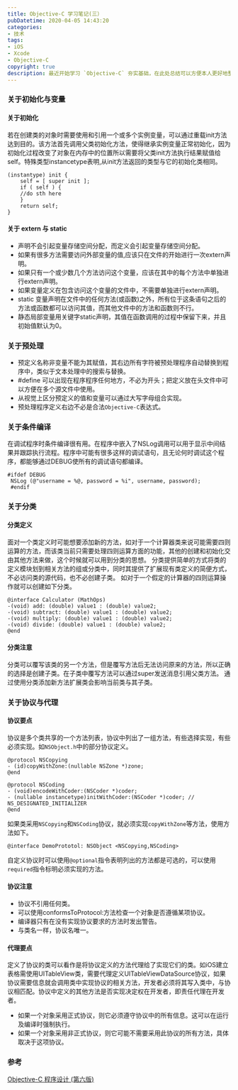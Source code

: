 ```yaml
---
title: Objective-C 学习笔记(三）
pubDatetime: 2020-04-05 14:43:20
categories: 
- 技术
tags: 
- iOS
- Xcode
- Objective-C
copyright: true
description: 最近开始学习 `Objective-C` 夯实基础，在此处总结可以方便本人更好地整理学习内容，此文为本系列的第三篇文章，主要复习了数据类型、预处理、分类与协议等内容。
---
```


<!--more-->

### 关于初始化与变量
#### 关于初始化
若在创建类的对象时需要使用和引用一个或多个实例变量，可以通过重载init方法达到目的。该方法首先调用父类初始化方法，使得继承实例变量正常初始化，因为初始化过程改变了对象在内存中的位置所以需要将父类init方法执行结果赋值给self。特殊类型instancetype表明,从init方法返回的类型与它的初始化类相同。
```objc 
(instantype) init {
    self = [ super init ];
    if ( self ) {
    //do sth here
    } 
    return self;
}
```
#### 关于 extern 与 static
- 声明不会引起变量存储空间分配，而定义会引起变量存储空间分配。
- 如果有很多方法需要访问外部变量的值,应该只在文件的开始进行一次extern声明。
- 如果只有一个或少数几个方法访问这个变量，应该在其中的每个方法中单独进行extern声明。
- 如果变量定义在包含访问这个变量的文件中，不需要单独进行extern声明。
- static 变量声明在文件中的任何方法(或函数)之外，所有位于这条语句之后的方法或函数都可以访问其值，而其他文件中的方法和函数则不行。
- 静态局部变量用关键字static声明，其值在函数调用的过程中保留下来，并且初始值默认为0。

### 关于预处理
- 预定义名称非变量不能为其赋值，其右边所有字符被预处理程序自动替换到程序中，类似于文本处理中的搜索与替换。
- \#define 可以出现在程序程序任何地方，不必为开头；把定义放在头文件中可以方便在多个源文件中使用。
- 从视觉上区分预定义的值和变量可以通过大写字母组合实现。
- 预处理程序定义右边不必是合法`Objective-C`表达式。

### 关于条件编译
在调试程序时条件编译很有用。在程序中嵌入了NSLog调用可以用于显示中间结果并跟踪执行流程。程序中可能有很多这样的调试语句，且无论何时调试这个程序，都能够通过DEBUG使所有的调试语句都编译。

```objc 
#ifdef DEBUG
 NSLog (@"username = %@, password = %i", username, password);
 #endif
```

### 关于分类
#### 分类定义
面对一个类定义时可能想要添加新的方法，如对于一个计算器类来说可能需要四则运算的方法，而该类当前只需要处理四则运算方面的功能，其他的创建和初始化交由其他方法来做，这个时候就可以用到分类的思想。
分类提供简单的方式将类的定义模块划到相关方法的组或分类中，同时其提供了扩展现有类定义的简便方式，不必访问类的源代码，也不必创建子类。
如对于一个假定的计算器的四则运算操作就可以创建如下分类。
```objc 
@interface Calculator (MathOps)
-(void) add: (double) value1 : (double) value2;
-(void) subtract: (double) value1 : (double) value2;
-(void) multiply: (double) value1 : (double) value2;
-(void) divide: (double) value1 : (double) value2;
@end
```
#### 分类注意
分类可以覆写该类的另一个方法，但是覆写方法后无法访问原来的方法，所以正确的选择是创建子类。在子类中覆写方法可以通过super发送消息引用父类方法。
通过使用分类添加新方法扩展类会影响当前类与其子类。
### 关于协议与代理
#### 协议要点
协议是多个类共享的一个方法列表，协议中列出了一组方法，有些选择实现，有些必须实现。如`NSObject.h`中的部分协议定义。
```objc 
@protocol NSCopying
- (id)copyWithZone:(nullable NSZone *)zone;
@end

@protocol NSCoding
- (void)encodeWithCoder:(NSCoder *)coder;
- (nullable instancetype)initWithCoder:(NSCoder *)coder; // NS_DESIGNATED_INITIALIZER
@end
```
如果类采用`NSCopying`和`NSCoding`协议，就必须实现`copyWithZone`等方法，使用方法如下。
```objc 
@interface DemoPrototol: NSObject <NSCopying,NSCoding>
```
自定义协议时可以使用`@optional`指令表明列出的方法都是可选的，可以使用`required`指令标明必须实现的方法。
#### 协议注意
- 协议不引用任何类。
- 可以使用conformsToProtocol:方法检查一个对象是否遵循某项协议。
- 编译器只有在没有实现协议要求的方法时发出警告。
- 与类名一样，协议名唯一。

#### 代理要点

定义了协议的类可以看作是将协议定义的方法代理给了实现它们的类。如iOS建立表格需使用UITableView类，需要代理定义UITableViewDataSource协议，如果协议需要信息就会调用类中实现协议的相关方法，开发者必须将其写入类中，与协议相匹配。协议中定义的其他方法是否实现决定权在开发者，即责任代理在开发者。
- 如果一个对象采用正式协议，则它必须遵守协议中的所有信息。这可以在运行及编译时强制执行。
- 如果一个对象采用非正式协议，则它可能不需要采用此协议的所有方法，具体取决于这项协议。

### 参考
[Objective-C 程序设计 (第六版)]()
